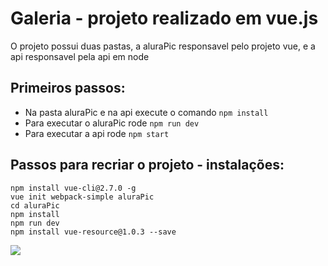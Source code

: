 # Galeria - projeto realizado em vue.js

O projeto possui duas pastas, a aluraPic responsavel pelo projeto vue, e a api responsavel pela api em node

## Primeiros passos:
- Na pasta aluraPic e na api execute o comando ```npm install``` 
- Para executar o aluraPic rode ```npm run dev```
- Para executar a api rode ```npm start```


## Passos para recriar o projeto - instalações:
```
npm install vue-cli@2.7.0 -g
vue init webpack-simple aluraPic
cd aluraPic
npm install
npm run dev
npm install vue-resource@1.0.3 --save
```

<img src="https://raw.githubusercontent.com/taisspadotin/vue_galeria/master/img/galeria.png"/>
